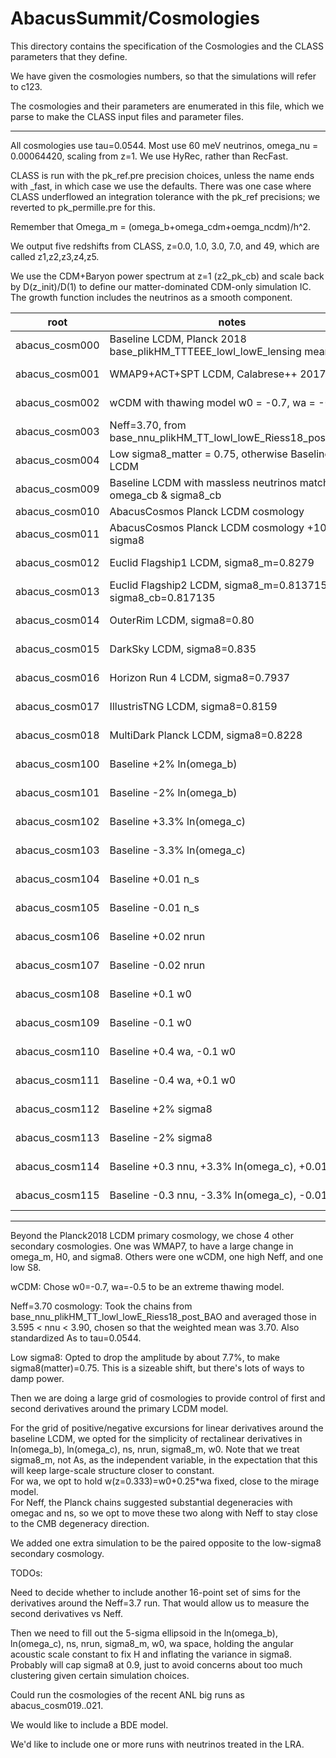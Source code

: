 # AbacusSummit/Cosmologies

This directory contains the specification of the Cosmologies and the CLASS
parameters that they define.

We have given the cosmologies numbers, so that the simulations will refer to c123.

The cosmologies and their parameters are enumerated in this file, which we parse to 
make the CLASS input files and parameter files.

-------

All cosmologies use tau=0.0544.  Most use 60 meV neutrinos, omega_nu = 0.00064420, scaling from z=1.
We use HyRec, rather than RecFast.

CLASS is run with the pk_ref.pre precision choices, unless the name ends with \_fast, in which case we use the defaults.
There was one case where CLASS underflowed an integration tolerance with the pk_ref precisions; we reverted to pk_permille.pre
for this.

Remember that Omega_m = (omega_b+omega_cdm+oemga_ncdm)/h^2.

We output five redshifts from CLASS, z=0.0, 1.0, 3.0, 7.0, and 49, which are called z1,z2,z3,z4,z5.

We use the CDM+Baryon power spectrum at z=1 (z2_pk_cb) and scale back by D(z_init)/D(1) 
to define our matter-dominated CDM-only simulation IC.  The growth function includes the
neutrinos as a smooth component.

| root               | notes                                                                | omega_b | omega_cdm | h      | A_s       | n_s    | alpha_s | N_ur   | N_ncdm | omega_ncdm | w0_fld | wa_fld | sigma8_m | sigma8_cb |
| ------------------ | -----                                                                | ------- | --------- | ------ | --------- | ------ | ------- | ------ | ------ | ---------- |------- | ------ | -------- | --------- |
| abacus_cosm000     | Baseline LCDM, Planck 2018 base_plikHM_TTTEEE_lowl_lowE_lensing mean | 0.02237 |  0.1200   | 0.6736 | 2.0830e-9 | 0.9649 | 0.0     | 2.0328 | 1      | 0.00064420 | -1.0   | 0.0    | 0.807952 | 0.811355  | 
| abacus_cosm001     | WMAP9+ACT+SPT LCDM, Calabrese++ 2017                                 | 0.02242 |  0.1134   | 0.7030 | 2.0376e-9 | 0.9638 | 0.0     | 2.0328 | 1      | 0.00064420 | -1.0   | 0.0    | 0.776779 | 0.780222  | 
| abacus_cosm002     | wCDM with thawing model w0 = -0.7, wa = -0.5                         | 0.02237 |  0.1200   | 0.6278 | 2.3140e-09| 0.9649 | 0.0     | 2.0328 | 1      | 0.00064420 | -0.7   | -0.5    | 0.808189 | 0.811577  | 
| abacus_cosm003     | Neff=3.70, from base_nnu_plikHM_TT_lowl_lowE_Riess18_post_BAO        | 0.02260 |  0.1291   | 0.7160 | 2.2438e-9 | 0.9876 | 0.0     | 2.6868 | 1      | 0.00064420 | -1.0   | 0.0    | 0.855190 | 0.858583  | 
| abacus_cosm004     | Low sigma8_matter = 0.75, otherwise Baseline LCDM                    | 0.02237 |  0.1200   | 0.6736 | 1.7949e-9 | 0.9649 | 0.0     | 2.0328 | 1      | 0.00064420 | -1.0   | 0.0    | 0.749999 | 0.753159  | 
| abacus_cosm009     | Baseline LCDM with massless neutrinos matching omega_cb & sigma8_cb  | 0.02237 |  0.1200   | 0.6736 | 2.0417e-9 | 0.9649 | 0.0     | 3.046  | 0      | 0.0        | -1.0   | 0.0    | 0.811362 |0.811362  | 
| abacus_cosm010     | AbacusCosmos Planck LCDM cosmology                                   | 0.02222 |  0.1199   | 0.6726 | 2.100e-9  | 0.9652 | 0.0     | 3.04   | 0      | 0.0        | -1.0   | 0.0    | 0.823630 |0.823630  | 
| abacus_cosm011     | AbacusCosmos Planck LCDM cosmology +10% in sigma8                    | 0.02222 |  0.1199   | 0.6726 | 2.541e-9  | 0.9652 | 0.0     | 3.04   | 0      | 0.0        | -1.0   | 0.0    | 0.905993 |0.905993  | 
| abacus_cosm012     | Euclid Flagship1 LCDM, sigma8_m=0.8279                               | 0.02200 |  0.1212   | 0.6700 | 2.1000e-9 | 0.9600 | 0.0     | 3.046  | 0      | 0.0        | -1.0   | 0.0    | 0.827899 |0.827899  | 
| abacus_cosm013     | Euclid Flagship2 LCDM, sigma8_m=0.813715, sigma8_cb=0.817135         | 0.02200 |  0.1206   | 0.6700 | 2.1000e-9 | 0.9600 | 0.0     | 2.0328 | 1      | 0.00064420 | -1.0   | 0.0    | 0.813715 | 0.817135  | 
| abacus_cosm014     | OuterRim LCDM, sigma8=0.80                                           | 0.02258 |  0.1109   | 0.7100 | 2.1591e-9 | 0.9630 | 0.0     | 3.046  | 0      | 0.0        | -1.0   | 0.0    | 0.800000 |0.800000  | 
| abacus_cosm015     | DarkSky LCDM, sigma8=0.835                                           | 0.02215 |  0.1175   | 0.6880 | 2.1852e-9 | 0.9688 | 0.0     | 3.046  | 0      | 0.0        | -1.0   | 0.0    | 0.835005 |0.835005  | 
| abacus_cosm016     | Horizon Run 4 LCDM, sigma8=0.7937                                    | 0.02281 |  0.1120   | 0.7200 | 2.0996e-9 | 0.9600 | 0.0     | 3.046  | 0      | 0.0        | -1.0   | 0.0    | 0.793693 |0.793693  | 
| abacus_cosm017     | IllustrisTNG LCDM, sigma8=0.8159                                     | 0.02230 |  0.1194   | 0.6774 | 2.0671e-9 | 0.9667 | 0.0     | 3.046  | 0      | 0.0        | -1.0   | 0.0    | 0.815903 |0.815903  | 
| abacus_cosm018     | MultiDark Planck LCDM, sigma8=0.8228                                 | 0.02214 |  0.1189   | 0.6777 | 2.1022e-9 | 0.9600 | 0.0     | 3.046  | 0      | 0.0        | -1.0   | 0.0    | 0.819708 |0.819708  | 
| abacus_cosm100     | Baseline +2% ln(omega_b)                                             | 0.02282 |  0.1200   | 0.6777 | 2.0934e-09| 0.9649 | 0.0     | 2.0328 | 1      | 0.00064420 | -1.0   | 0.0    | 0.808181 | 0.811575  | 
| abacus_cosm101     | Baseline -2% ln(omega_b)                                             | 0.02193 |  0.1200   | 0.6696 | 2.0751e-09| 0.9649 | 0.0     | 2.0328 | 1      | 0.00064420 | -1.0   | 0.0    | 0.808156 | 0.811570  | 
| abacus_cosm102     | Baseline +3.3% ln(omega_c)                                           | 0.02237 |  0.1240   | 0.6597 | 2.0205e-09| 0.9649 | 0.0     | 2.0328 | 1      | 0.00064420 | -1.0   | 0.0    | 0.808270 | 0.811574  | 
| abacus_cosm103     | Baseline -3.3% ln(omega_c)                                           | 0.02237 |  0.1161   | 0.6877 | 2.1541e-09| 0.9649 | 0.0     | 2.0328 | 1      | 0.00064420 | -1.0   | 0.0    | 0.808075 | 0.811582  | 
| abacus_cosm104     | Baseline +0.01 n_s                                                   | 0.02237 |  0.1200   | 0.6736 | 2.0684e-09| 0.9749 | 0.0     | 2.0328 | 1      | 0.00064420 | -1.0   | 0.0    | 0.808166 | 0.811572  | 
| abacus_cosm105     | Baseline -0.01 n_s                                                   | 0.02237 |  0.1200   | 0.6736 | 2.0999e-09| 0.9549 | 0.0     | 2.0328 | 1      | 0.00064420 | -1.0   | 0.0    | 0.808177 | 0.811580  | 
| abacus_cosm106     | Baseline +0.02 nrun                                                  | 0.02237 |  0.1200   | 0.6736 | 2.0638e-09| 0.9649 | 0.02    | 2.0328 | 1      | 0.00064420 | -1.0   | 0.0    | 0.808181 | 0.811586  | 
| abacus_cosm107     | Baseline -0.02 nrun                                                  | 0.02237 |  0.1200   | 0.6736 | 2.1045e-09| 0.9649 | -0.02   | 2.0328 | 1      | 0.00064420 | -1.0   | 0.0    | 0.808168 | 0.811571  | 
| abacus_cosm108     | Baseline +0.1 w0                                                     | 0.02237 |  0.1200   | 0.6444 | 2.2390e-09| 0.9649 | 0.0     | 2.0328 | 1      | 0.00064420 | -0.9   | 0.0    | 0.808177 | 0.811570  | 
| abacus_cosm109     | Baseline -0.1 w0                                                     | 0.02237 |  0.1200   | 0.7037 | 1.9465e-09| 0.9649 | 0.0     | 2.0328 | 1      | 0.00064420 | -1.1   | 0.0    | 0.808161 | 0.811576  | 
| abacus_cosm110     | Baseline +0.4 wa, -0.1 w0                                            | 0.02237 |  0.1200   | 0.6698 | 2.1219e-09| 0.9649 | 0.0     | 2.0328 | 1      | 0.00064420 | -1.1   | 0.4    | 0.808170 | 0.811572  | 
| abacus_cosm111     | Baseline -0.4 wa, +0.1 w0                                            | 0.02237 |  0.1200   | 0.6752 | 2.0639e-09| 0.9649 | 0.0     | 2.0328 | 1      | 0.00064420 | -0.9   | -0.4   | 0.808179 | 0.811584  | 
| abacus_cosm112     | Baseline +2% sigma8                                                  | 0.02237 |  0.1200   | 0.6736 | 2.1672e-9 | 0.9649 | 0.0     | 2.0328 | 1      | 0.00064420 | -1.0   | 0.0    | 0.824120 | 0.827591  | 
| abacus_cosm113     | Baseline -2% sigma8                                                  | 0.02237 |  0.1200   | 0.6736 | 2.0021e-9 | 0.9649 | 0.0     | 2.0328 | 1      | 0.00064420 | -1.0   | 0.0    | 0.792107 | 0.795443  | 
| abacus_cosm114     | Baseline +0.3 nnu, +3.3% ln(omega_c), +0.01 n_s                      | 0.02237 |  0.1240   | 0.6947 | 2.0463e-09| 0.9749 | 0.0     | 2.3328 | 1      | 0.00064420 | -1.0   | 0.0    | 0.808245 | 0.811563  | 
| abacus_cosm115     | Baseline -0.3 nnu, -3.3% ln(omega_c), -0.01 n_s                      | 0.02237 |  0.1161   | 0.6517 | 2.1211e-09| 0.9549 | 0.0     | 1.7328 | 1      | 0.00064420 | -1.0   | 0.0    | 0.808089 | 0.811582  | 

----

Beyond the Planck2018 LCDM primary cosmology, we chose 4 other secondary cosmologies.
One was WMAP7, to have a large change in omega_m, H0, and sigma8.
Others were one wCDM, one high Neff, and one low S8.

wCDM: Chose w0=-0.7, wa=-0.5 to be an extreme thawing model.

Neff=3.70 cosmology: Took the chains from base_nnu_plikHM_TT_lowl_lowE_Riess18_post_BAO and averaged those in 3.595 < nnu < 3.90, chosen so that the weighted mean was 3.70.  Also standardized As to tau=0.0544.

Low sigma8: Opted to drop the amplitude by about 7.7%, to make sigma8(matter)=0.75.  This is a sizeable shift, but there's lots of ways to damp power.

Then we are doing a large grid of cosmologies to provide control of first and second
derivatives around the primary LCDM model.

For the grid of positive/negative excursions for linear derivatives around the baseline LCDM, we opted for the simplicity of 
rectalinear derivatives in ln(omega_b), ln(omega_c), ns, nrun, sigma8_m, w0.  Note that we treat sigma8_m, not As, as the independent variable,
in the expectation that this will keep large-scale structure closer to constant.  
For wa, we opt to hold w(z=0.333)=w0+0.25\*wa fixed, close to the mirage model.  
For Neff, the Planck chains suggested substantial degeneracies with omegac and ns, so we opt to move these two along
with Neff to stay close to the CMB degeneracy direction.

We added one extra simulation to be the paired opposite to the low-sigma8 secondary cosmology.

TODOs:

Need to decide whether to include another 16-point set of sims for the derivatives around the Neff=3.7 run.  That would allow us to measure the second derivatives vs Neff.

Then we need to fill out the 5-sigma ellipsoid in the ln(omega_b), ln(omega_c), ns, nrun, sigma8_m, w0, wa space, holding the angular acoustic scale constant to fix H and inflating the variance in sigma8.  Probably will cap sigma8 at 0.9, just to avoid concerns about too much clustering given certain simulation choices.

Could run the cosmologies of the recent ANL big runs as abacus_cosm019..021.

We would like to include a BDE model.

We'd like to include one or more runs with neutrinos treated in the LRA.
